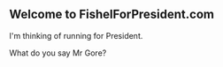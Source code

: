 ## Welcome to FishelForPresident.com

I'm thinking of running for President.

What do you say Mr Gore?
